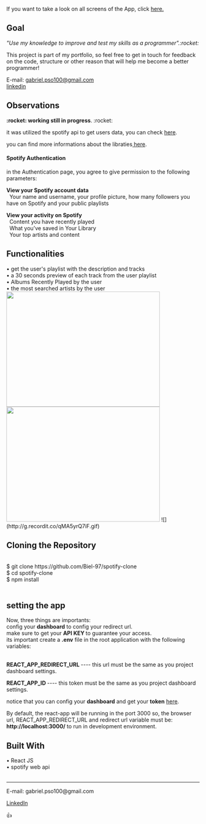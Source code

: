 <p> If you want to take a look on all screens of the App, click <a href="https://spotify---clone.herokuapp.com/" target="_blank">here.</a></p>
<h2>Goal</h2> 
<p><i>"Use my knowledge to improve and test my skills as a programmer".:rocket:</i></p>

<p>This project is part of my portfolio, so feel free to get in touch for feedback on the code, structure or other reason that will help me become a better programmer!</p>

<span>E-mail: <a>gabriel.pso100@gmail.com</a ></span><br>
<span><a target="_blank" href="https://www.linkedin.com/in/gabriel-97-oliveira">linkedin</a></span><br>

<h2>Observations</h2>
<Strong>:rocket: working still in progress</strong>. :rocket:<br>
<p>it was utilized the spotify api to get users data, you can check <a target="_blank" href="https://github.com/thelinmichael/spotify-web-api-node"> here</a>.</p><p>you can find more informations about the libraties<a target="_blank" href="https://developer.spotify.com/documentation/web-api/libraries/"> here</a>.</p>
<h4>Spotify Authentication</h4>
<p>in the Authentication page, you agree to give permission to the following parameters:</p>

<strong>View your Spotify account data</strong><br>
<span>&nbsp;&nbsp;Your name and username, your profile picture, how many followers you have on Spotify and your public playlists</span>

<strong>View your activity on Spotify</strong><br>
<spa>&nbsp;&nbsp;Content you have recently played</span><br>
<span>&nbsp;&nbsp;What you’ve saved in Your Library</span><br>
<span>&nbsp;&nbsp;Your top artists and content</span><br>
	
<h2>Functionalities</h2>
• get the user's playlist with the description and tracks<br>
• a 30 seconds preview of each track from the user playlist<br>
• Albums Recently Played by the user<br>
• the most searched artists by the user<br>

<img src="http://g.recordit.co/qMA5yrQ7iF.gif" width="400" height="300" alt="">
<img src="http://g.recordit.co/qMA5yrQ7iF.gif" width="400" height="300" alt=""/>
![](http://g.recordit.co/qMA5yrQ7iF.gif)

<br>
<h2>Cloning the Repository</h2><br>
<span>$ git clone https://github.com/Biel-97/spotify-clone</span><br>
<span>$ cd spotify-clone</span><br>
<span>$ npm install</span><br><br>

<h2>setting the app</h2>
Now, three things are importants:<br>
config your <strong>dashboard</strong> to config your redirect url.<br>
make sure to get your <strong>API KEY </strong>to guarantee your access.<br>
its important create a <strong>.env</strong>  file in the root application with the following variables:<br><br>

<strong>REACT_APP_REDIRECT_URL </strong> <i>---- </i>this url must be the same as you project dashboard settings.<br>

<strong>REACT_APP_ID </strong> <i>---- </i>this token must be the same as you project dashboard settings.<br>

 notice that you can config your <strong>dashboard</strong> and get your <strong>token</strong> <a target="_blank" href="https://developer.spotify.com/dashboard/">here</a>.

<p>By default, the react-app will be running in the port 3000 so, the browser url, REACT_APP_REDIRECT_URL and redirect url variable must be: <Strong>http://localhost:3000/</strong> to run in development environment.</p>

<h2>Built With</h2>
<span>• React JS </span><br>
<span>• spotify web api</span><br><br>

<hr>
<span>E-mail: <a>gabriel.pso100@gmail.com</a ></span><br>

<span><a href ="http://www.linkedin.com/in/gabriel-97-oliveira" target="_blank">LinkedIn</a> </span><br>

:thumbsup:
